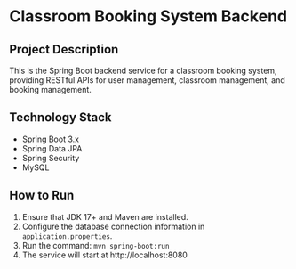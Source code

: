 # Classroom Booking System Backend

## Project Description
This is the Spring Boot backend service for a classroom booking system, providing RESTful APIs for user management, classroom management, and booking management.

## Technology Stack
- Spring Boot 3.x
- Spring Data JPA
- Spring Security
- MySQL

## How to Run
1. Ensure that JDK 17+ and Maven are installed.
2. Configure the database connection information in `application.properties`.
3. Run the command: `mvn spring-boot:run`
4. The service will start at http://localhost:8080

<!-- ## API Documentation
After starting the application, visit: http://localhost:8080/swagger-ui.html -->
